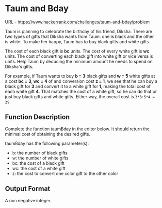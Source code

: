 # Taum and Bday

URL - https://www.hackerrank.com/challenges/taum-and-bday/problem

Taum is planning to celebrate the birthday of his friend, Diksha. There are two types of gifts that Diksha wants from Taum: one is black and the other is white. To make her happy, Taum has to buy black gifts and white gifts.

The cost of each black gift is **bc** units.
The cost of every white gift is **wc** units.
The cost of converting each black gift into white gift or vice versa is units.
Help Taum by deducing the minimum amount he needs to spend on Diksha's gifts.

For example, if Taum wants to buy **b = 3** black gifts and **w = 5** white gifts at a cost **bc = 3, wc = 4** of and conversion cost **z = 1**, we see that he can buy a black gift for **3** and convert it to a white gift for **1**, making the total cost of each white gift **4**. That matches the cost of a white gift, so he can do that or just buy black gifts and white gifts. Either way, the overall cost is `3*3+5*4 = 29`.

## Function Description

Complete the function taumBday in the editor below. It should return the minimal cost of obtaining the desired gifts.

taumBday has the following parameter(s):

- b: the number of black gifts
- w: the number of white gifts
- bc: the cost of a black gift
- wc: the cost of a white gift
- z: the cost to convert one color gift to the other color

## Output Format

A non negative integer.
